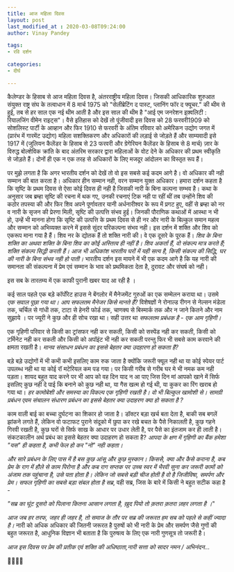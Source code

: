 ```yaml
---
title: आज महिला दिवस
layout: post
last_modified_at : 2020-03-08T09:24:00
author: Vinay Pandey

tags:
- रवि दर्शन

categories:
- दीर्घ

---
```


कैलेण्डर के हिसाब से आज महिला दिवस है, अंतरराष्ट्रीय महिला दिवस। जिसकी आधिकारिक शुरुआत संयुक्त राष्ट्र संघ के तत्वाधान में 8 मार्च 1975 को "सेलीब्रेटिंग द पास्ट, प्लानिंग फॉर द फ्यूचर." की थीम से हुई, तब से हर साल एक नई थीम आती है और इस साल  की थीम है "आई एम जनरेशन इक़्वलिटी : रियालजिंग वीमेन राइट्स"। वैसे इतिहास को देखें तो पूंजीवादी इस दिवस को 28 फरवरी1909 को सोशलिस्ट पार्टी के आव्हान और फिर 1910 से फरवरी के अंतिम रविवार को अमेरिकन उद्योग जगत में (प्रारंभ में गारमेंट उद्योग) महिला सशक्तिकरण और अधिकारों की लड़ाई से जोड़ते हैं और साम्यवादी इसे 1917 में (जुलियन कैलेंडर के हिसाब से 23 फरवरी और ग्रेगेरियन कैलेंडर के हिसाब से 8 मार्च) ज़ार के विरुद्ध बोल्शेविक क्रांति के बाद अंतरिम सरकार द्वारा महिलाओं के वोट देने के अधिकार की प्रथम स्वीकृति से जोड़ते हैं। दोनों ही एक न एक तरह से अधिकारों के लिए मजदूर आंदोलन का विस्तृत रूप हैं। 

पर मुझे लगता है कि अगर भारतीय दर्शन को देखें तो वो इस सबसे कई कदम आगे है। वो अधिकार की नही सम्मान की बात करता है। अधिकार हीन सम्मान नही, वरन सम्मान युक्त अधिकार। हमारा दर्शन कहता है कि सृष्टि के प्रथम दिवस से ऐसा कोई दिवस ही नही है जिसकी नारी के बिना कल्पना सम्भव है। कथा के अनुसार जब ब्रम्हा सृष्टि की रचना में थक गए, उनकी रचनाएं टिक नही पा रहीं थीं तब उन्होंने शिव की कठोर तपस्या की और फिर शिव अपने पूर्णावतार यानी अर्धनारीश्वर के रूप में प्रगट हुए, वहीं से ब्रम्हा को नर व नारी के सृजन की प्रेरणा मिली, सृष्टि की उत्पत्ति संभव हुई। जिनकी पौराणिक कथाओं में आस्था न भी हो, उन्हें भी मानना होगा कि सृष्टि की उत्पत्ति के प्रथम दिवस से ही नर और नारी के बिल्कुल समान महत्व और सम्मान को अभिव्यक्त करने में इससे सुंदर परिकल्पना संभव नही। इस दर्शन में शक्ति और शिव को एकरूप माना गया है हैं। शिव नर के द्योतक हैं तो शक्ति नारी की। वे एक दूसरे के पूरक हैं। *शिव के बिना शक्ति का अथवा शक्ति के बिना शिव का कोई अस्तित्व ही नहीं है। शिव अकर्ता हैं, वो संकल्प मात्र करते हैं; शक्ति संकल्प सिद्धी करती हैं। आज भी अधिकांश भारतीय घरों में यही सत्य है, किसी संकल्प की सिद्धि, घर की नारी के बिना संभव नही हो पाती।* भारतीय दर्शन इस मायने में भी एक कदम आगे है कि यह नारी की समानता की संकल्पना में प्रेम एवं सम्मान के भाव को प्रथमिकता देता है, दुरावट और संघर्ष को नही। 

इस सब के तारतम्य में एक काफी पुरानी खबर याद आ रही है । 

कई साल पहले एक बड़े कॉर्पोरेट हाउस ने बेंगलोर में मैनेजमेंट गुरुओं का एक सम्मेलन कराया था। उसमे *एक सवाल पूछा गया था। आप सफलतम मैनेजर किसे मानते हैं?* विशेषज्ञों ने रोनाल्ड रीगन से नेल्सन मंडेला तक, चर्चिल से गांधी तक, टाटा से हेनरी फोर्ड तक, चाणक्य से बिस्मार्क तक और न जाने कितने और नाम सुझाये । पर ज्यूरी ने कुछ और ही सोच रखा था। सही उत्तर था *सफलतम प्रबंधक है - एक आम गृहिणी।* 

एक गृहिणी परिवार से किसी का ट्रांसफर नही कर सकती, किसी को सस्पेंड नही कर सकती, किसी को टर्मिनेट नही कर सकती और किसी को अपॉइंट भी नही कर सकती परन्तु फिर भी सबसे काम करवाने की क्षमता रखती है। *मानव संसाधन प्रबंधन का इससे बेहतर क्या उदहारण हो सकता है?*

बड़े बड़े उद्योगों में भी कभी कभी इसलिए काम रुक जाता है क्योंकि जरूरी फ्यूल नही था या कोई स्पेयर पार्ट उपलब्ध नही था या कोई रॉ मटेरियल कम पड गया। पर किसी गरीब से गरीब घर मे भी नमक  कम नही पड़ता। शायद बहुत याद करने पर भी आप को वह दिन याद न आ पाए जिस दिन मां आपको खाने में सिर्फ इसलिए कुछ नही दे पाई कि बनाने को कुछ नही था, या गैस खत्म हो गई थी, या कुकर का रिंग खराब हो गया था। *हर कामोबेशी और समस्या का विकल्प एक गृहिणी रखती है। वो भी बिल्कुल खामोशी से। सामग्री प्रबंधन एवम संचालन संधारण प्रबंधन का इससे बेहतर क्या उदाहरण क्या हो सकता है ?*

काम वाली बाई का बच्चा दुर्घटना का शिकार हो जाता है। डॉक्टर बड़ा खर्च बता देता है, बाकी सब बगलें झांकने लगते हैं, लेकिन वो फटाफट पुराने संदूको में छुपा कर रखे बचत के पैसे निकालती है, कुछ गहने गिरवी रखती है, कुछ घरों से सिर्फ साख के आधार पर उधार लेती है, पर पैसे का इंतजाम कर ही लाती है। संकटकालीन अर्थ प्रबंध का इससे बेहतर क्या उदाहरण हो सकता है? *आपदा के क्षण में गृहिणी का बैंक हमेशा "यस" ही कहता है, कभी फेल हो कर "नो" नही कहता।* 

*और सारे प्रबंधन के लिए पास में है बस कुछ आंसू और कुछ मुस्कान। किससेे, क्या और कैसे कराना है, कब प्रेम के राग में हौले से काम पिरोना है और कब राग सप्तक पर उच्च स्वर में भैरवी सुना कर जरूरी कामों को अंजाम तक पहुंचाना है, उसे पता होता है। लेकिन जो सबसे बड़ी चीज होती है वो है जिजीविषा, समर्पण और प्रेम। सफल गृहिणी का सबसे बड़ा संबल होता है सब्र*, वही सब्र, जिस के बारे में किसी ने बहुत सटीक कहा है -

_"सब्र का घूंट दूसरो को पिलाना_
_कितना आसान लगता है,_
_ख़ुद पियो तो_
_क़तरा क़तरा ज़हर लगता है ।_"

*आज जब हर तरफ, जहर ही जहर है, तो समाज के तौर पर सब्र की जरूरत हम सब को पहले से कहीं ज्यादा है।* नारी को अधिक अधिकार की जितनी जरूरत है पुरुषों को भी नारी के प्रेम और समर्पण जैसे गुणों की बहुत जरूरत है, आधुनिक विज्ञान भी बताता है कि पुरुषत्व के लिए एक नारी गुणसूत्र तो जरूरी है।

*आज इस दिवस पर प्रेम की प्रतीक एवं शक्ति की अधिष्ठाता,नारी सत्ता को सादर नमन / अभिनंदन...*

🙏🌷🌷🙏
